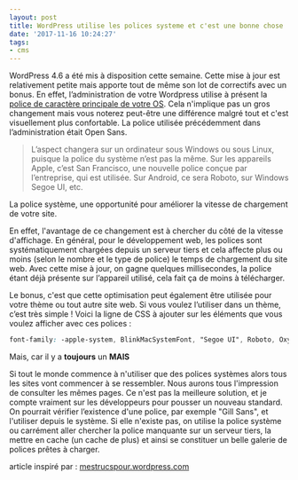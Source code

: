 ```yaml
---
layout: post
title: WordPress utilise les polices systeme et c'est une bonne chose
date: '2017-11-16 10:24:27'
tags:
- cms
---
```


WordPress 4.6 a été mis à disposition cette semaine. Cette mise à jour est relativement petite mais apporte tout de même son lot de correctifs avec un bonus. En effet, l’administration de votre Wordpress utilise à présent la [police de caractère principale de votre OS](https://make.wordpress.org/core/2016/07/07/native-fonts-in-4-6/). Cela n'implique pas un gros changement mais vous noterez peut-être une différence malgré tout et c'est visuellement plus confortable. La police utilisée précédemment dans l’administration était Open Sans.

> L’aspect changera sur un ordinateur sous Windows ou sous Linux, puisque la police du système n’est pas la même. Sur les appareils Apple, c’est San Francisco, une nouvelle police conçue par l’entreprise, qui est utilisée. Sur Android, ce sera Roboto, sur Windows Segoe UI, etc.

La police système, une opportunité pour améliorer la vitesse de chargement de votre site.

En effet, l'avantage de ce changement est à chercher du côté de la vitesse d'affichage. En général, pour le développement web, les polices sont systématiquement chargées depuis un serveur tiers et cela affecte plus ou moins (selon le nombre et le type de police) le temps de chargement du site web. Avec cette mise à jour, on gagne quelques millisecondes, la police étant déjà présente sur l’appareil utilisé, cela fait ça de moins à télécharger.

Le bonus, c'est que cette optimisation peut également être utilisée pour votre thème ou tout autre site web. Si vous voulez l’utiliser dans un thème, c’est très simple ! Voici la ligne de CSS à ajouter sur les éléments que vous voulez afficher avec ces polices :

```css
font-family: -apple-system, BlinkMacSystemFont, "Segoe UI", Roboto, Oxygen-Sans, Ubuntu, Cantarell, "Helvetica Neue", sans-serif;
```

Mais, car il y a **toujours** un **MAIS**

Si tout le monde commence à n'utiliser que des polices systèmes alors tous  les sites vont commencer à se ressembler. Nous aurons tous l'impression de consulter les mêmes pages.
Ce n'est pas la meilleure solution, et je compte vraiment sur les développeurs pour pousser un nouveau standard.
On pourrait vérifier l’existence d'une police, par exemple "Gill Sans", et l'utiliser depuis le système. 
Si elle n'existe pas, on utilise la police système ou carrément aller chercher la police manquante sur un serveur tiers, la mettre en cache (un cache de plus) et ainsi se constituer un belle galerie de polices prêtes à charger.

article inspiré par : [mestrucspour.wordpress.com](https://mestrucspour.wordpress.com/2016/08/18/wordpress-46-police-systeme/)